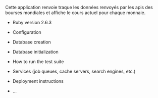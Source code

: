 Cette application renvoie traque les données renvoyés par les apis des bourses mondiales et affiche le cours actuel pour chaque monnaie.

* Ruby version
 2.6.3

* Configuration

* Database creation

* Database initialization

* How to run the test suite

* Services (job queues, cache servers, search engines, etc.)

* Deployment instructions

* ...
